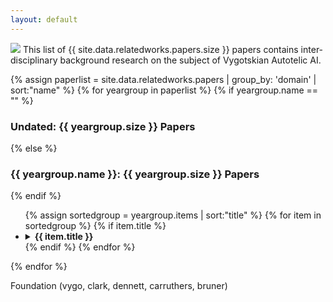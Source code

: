 ```yaml
---
layout: default
---
```


<img src="assets/img/philosophers.png" style="border-radius:2%;">
This list of {{ site.data.relatedworks.papers.size }} papers contains inter-disciplinary background research on the subject of Vygotskian Autotelic AI. 


{% assign paperlist = site.data.relatedworks.papers | group_by: 'domain' | sort:"name"  %}
{% for yeargroup in paperlist %}
{% if yeargroup.name == "" %}
<h3 class="page-title">Undated: {{ yeargroup.size }} Papers</h3>
{% else %}
<h3 class="page-title" >{{ yeargroup.name }}: {{ yeargroup.size }} Papers</h3>
{% endif %}
<ul>
	{% assign sortedgroup = yeargroup.items | sort:"title"  %}
	{% for item in sortedgroup %}
	{% if item.title %}
	<li>
		<details><summary><b class="paper-title">{{ item.title }}</b></summary>
		<blockquote>
		{% if item.authors %}
		   <h4 class="blockquote-content">Authors:</h4>
		   <ul>
		   {% for author in item.authors %}
		      <li>{{ author }}</li>
		   {% endfor %}
		   </ul>
		{% endif %}
		{% if item.abstract %}
		   <h4 class="blockquote-content" >Abstract:</h4>
		   {{ item.abstract }}
		{% endif %}
		{% if item.pdfurl or item.codeurl or item.webpageurl %}
		   <h4 class="blockquote-content">Links:</h4>
		   <ul>
		   {% if item.pdfurl %}
		   <li><a href="{{ item.pdfurl }}">Paper</a></li>
		   {% endif %}
		   {% if item.codeurl %}
		   <li><a href="{{ item.codeurl }}">Source-code</a></li>
		   {% endif %}
		   {% if item.webpageurl %}
		   <li><a href="{{ item.webpageurl }}">Webpage</a></li>
		   {% endif %}
		   </ul>
		{% endif %}
		{% if item.bibtex %}	 
		   <h4 class="blockquote-content">Bibtex:</h4>
		   <pre><code>{{ item.bibtex }}</code></pre>
		{% endif %}
		<hr>
		 </blockquote>
		</details>
	</li>
	{% endif %}
	{% endfor %}
</ul>
{% endfor %}


Foundation (vygo, clark, dennett, carruthers, bruner)

